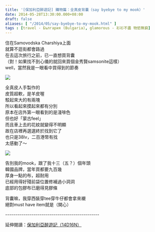 ```yaml
---
title: '[保加利亞醉遊記] 購物篇：全真皮背囊（say byebye to my mook）'
date: 2014-05-28T13:30:00.000+08:00
draft: false
aliases: [ "/2014/05/say-byebye-to-my-mook.html" ]
tags : [travel - България (Bulgaria), glamorous - 衫衫不盡 物慾無窮]
---
```


住在Samovodska Charshiya上面  
就算不逛街都會路過  
在去這次旅行之前，已一直想買背囊  
（對！如果找不到心儀的就回來買個金秀賢samsonite這樣）  
well，當然我是一眼看中買得到的節奏  

[![](https://1.bp.blogspot.com/-nXmpDKLAt9s/XDsGNzLs_SI/AAAAAAAAFT8/BMIbfJiGcpwO-XHSAt39vouenoZ5JgPgQCLcBGAs/s640/14097004577_3873d780a5_z.jpg)](https://1.bp.blogspot.com/-nXmpDKLAt9s/XDsGNzLs_SI/AAAAAAAAFT8/BMIbfJiGcpwO-XHSAt39vouenoZ5JgPgQCLcBGAs/s1600/14097004577_3873d780a5_z.jpg)

全真皮人手製作的  
皮質超軟，是羊皮喔  
駁起來大的有兩塊  
所以看起來摸起來都有分別  
原本在店外第一眼看到的是淺啡色  
但也好「蒙古feel」  
而且車上去的花紋就變得不明顯  
故在店裡再選選終於找到它了  
也只是38lv，二百港幣有找  
太感動了～  

[![](https://4.bp.blogspot.com/-C9E9s8RptS0/XDsGSBxIZDI/AAAAAAAAFUA/sCei8ErLipgvBVKOkIwkS_xBGpLi5LEPACLcBGAs/s640/14283567505_27a8c73666_z.jpg)](https://4.bp.blogspot.com/-C9E9s8RptS0/XDsGSBxIZDI/AAAAAAAAFUA/sCei8ErLipgvBVKOkIwkS_xBGpLi5LEPACLcBGAs/s1600/14283567505_27a8c73666_z.jpg)

告別我的mook，跟了我十三（五？）個年頭  
韓國品牌，當年買都要九百幾  
厚身一點的布，超耐用  
已經用得好殘前袋位置修補過小洞洞  
底部的包膠布已磨得見膠條  
  
背囊嘛，我穿西裝穿tee穿牛仔都會拿來襯  
絕對must have item就是（開心）  
  
\-----------------------------------------------  
  
延伸閱讀：[保加利亞醉遊記（14D16N）](http://www.hidie.net/2014/06/14d16n.html)